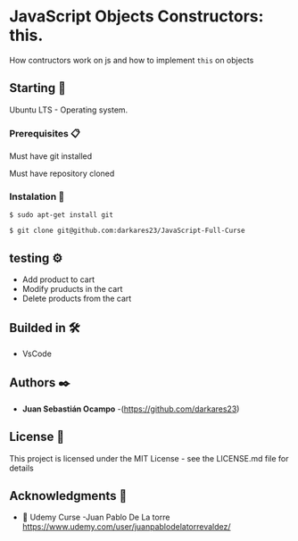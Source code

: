 # JavaScript Objects Constructors: this.

How contructors work on js and how to implement ```this``` on objects

## Starting 🚀

Ubuntu LTS - Operating system.


### Prerequisites 📋

Must have git installed

Must have repository cloned


### Instalation 🔧

```
$ sudo apt-get install git
```
```
$ git clone git@github.com:darkares23/JavaScript-Full-Curse
```

## testing ⚙️

- Add product to cart
- Modify pruducts in the cart
- Delete products from the cart

## Builded in 🛠️

* VsCode

## Authors ✒️


* **Juan Sebastián Ocampo** -(https://github.com/darkares23)

## License 📄

This project is licensed under the MIT License - see the LICENSE.md file for details

## Acknowledgments 🎁

*  📢 Udemy Curse -Juan Pablo De La torre https://www.udemy.com/user/juanpablodelatorrevaldez/